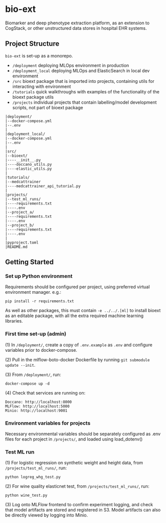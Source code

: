 # bio-ext
Biomarker and deep phenotype extraction platform, as an extension to CogStack, or other unstructured data stores in hospital EHR systems.

## Project Structure

`bio-ext` is set-up as a monorepo.

- `/deployment` deploying MLOps environment in production
- `/deployment_local` deploying MLOps and ElasticSearch in local dev environment
- `/src` bioext package that is imported into projects, containing utils for interacting with environment
- `/tutorials` quick walkthroughs with examples of the functionality of the bioext package utils
- `/projects` individual projects that contain labelling/model development scripts, not part of bioext package

```
|deployment/
|--docker-compose.yml
|--.env
|
|deployment_local/
|--docker-compose.yml
|--.env
|
|src/
|--bioext/
|----__init__.py
|----doccano_utils.py
|----elastic_utils.py
|
|tutorials/
|--medcattrainer
|----medcattrainer_api_tutorial.py
|
|projects/
|--test_ml_runs/
|----requirements.txt
|----.env
|--project_a/
|----requirements.txt
|----.env
|--project_b/
|----requirements.txt
|----.env
|
|pyproject.toml
|README.md
```

## Getting Started

### Set up Python environment

Requirements should be configured per project, using preferred virtual environment manager. e.g.:
```
pip install -r requirements.txt
```
As well as other packages, this must contain `-e ../../.[ml]` to install bioext as an editable package, with all the extra required machine learning libraries.

### First time set-up (admin)

(1) In `/deployment/`, create a copy of `.env.example` as `.env` and configure variables prior to docker-compose.

(2) Pull in the mlflow-boto-docker Dockerfile by running `git submodule update --init`.

(3) From `/deployment/`, run:
```
docker-compose up -d
```

(4) Check that services are running on:
```
Doccano: http://localhost:8000
MLFlow: http://localhost:5000
Minio: http://localhost:9001
```

### Environment variables for projects

Necessary environmental variables should be separately configured as .env files for each project in `/projects/`, and loaded using load_dotenv()

### Test ML run

(1) For logistic regression on synthetic weight and height data, from `/projects/test_ml_runs/`, run:
```
python logreg_whg_test.py
```

(2) For wine quality elasticnet test, from `/projects/test_ml_runs/`, run:
```
python wine_test.py
```

(3) Log onto MLFlow frontend to confirm experiment logging, and check that model artifacts are stored and registered in S3. Model artifacts can also be directly viewed by logging into Minio.
